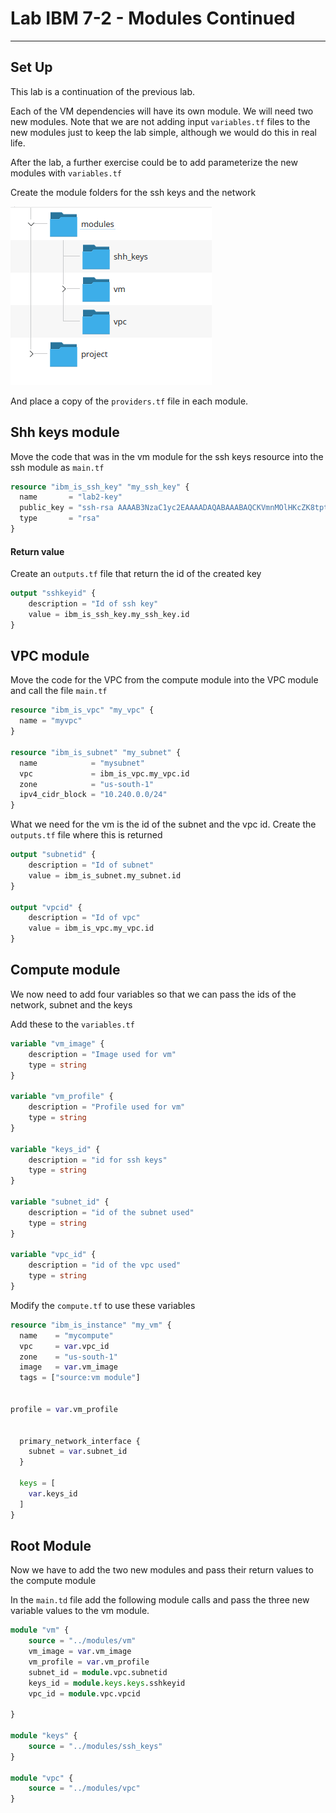 # Lab IBM 7-2 - Modules Continued

---

## Set Up

This lab is a continuation of the previous lab.

Each of the VM dependencies will have its own module. We will need two new modules. Note that we are not adding input `variables.tf` files to the new modules just to keep the lab simple, although we would do this in real life.

After the lab, a further exercise could be to add parameterize the new modules with `variables.tf`

Create the module folders for the ssh keys and the network

![](images/ibm7-2.png)

And place a copy of the `providers.tf` file in each module. 

## Shh keys module

Move the code that was in the vm module for the ssh keys resource into the ssh module as `main.tf`

```terraform
resource "ibm_is_ssh_key" "my_ssh_key" {
  name       = "lab2-key"
  public_key = "ssh-rsa AAAAB3NzaC1yc2EAAAADAQABAAABAQCKVmnMOlHKcZK8tpt3MP1lqOLAcqcJzhsvJcjscgVERRN7/9484SOBJ3HSKxxNG5JN8owAjy5f9yYwcUg+JaUVuytn5Pv3aeYROHGGg+5G346xaq3DAwX6Y5ykr2fvjObgncQBnuU5KHWCECO/4h8uWuwh/kfniXPVjFToc+gnkqA+3RKpAecZhFXwfalQ9mMuYGFxn+fwn8cYEApsJbsEmb0iJwPiZ5hjFC8wREuiTlhPHDgkBLOiycd20op2nXzDbHfCHInquEe/gYxEitALONxm0swBOwJZwlTDOB7C6y2dzlrtxr1L59m7pCkWI4EtTRLvleehBoj3u7jB4usR"
  type       = "rsa"
}
```

#### Return value

Create an `outputs.tf` file that return the id of the created key


```terraform
output "sshkeyid" {
    description = "Id of ssh key"
    value = ibm_is_ssh_key.my_ssh_key.id
}
```

## VPC module

Move the code for the VPC from the compute module into the VPC module and call the file `main.tf`

```terraform 
resource "ibm_is_vpc" "my_vpc" {
  name = "myvpc"
}

resource "ibm_is_subnet" "my_subnet" {
  name            = "mysubnet"
  vpc             = ibm_is_vpc.my_vpc.id
  zone            = "us-south-1"
  ipv4_cidr_block = "10.240.0.0/24"
}
```

What we need for the vm is the id of the subnet and the vpc id.  Create the `outputs.tf` file where this is returned

```terraform
output "subnetid" {
    description = "Id of subnet"
    value = ibm_is_subnet.my_subnet.id
}

output "vpcid" {
    description = "Id of vpc"
    value = ibm_is_vpc.my_vpc.id
}
```

## Compute module

We now need to add four variables so that we can pass the ids of the network, subnet and the keys

Add these to the `variables.tf`

```terraform
variable "vm_image" {
    description = "Image used for vm"
    type = string
}

variable "vm_profile" {
    description = "Profile used for vm"
    type = string
}

variable "keys_id" {
    description = "id for ssh keys"
    type = string
}

variable "subnet_id" {
    description = "id of the subnet used"
    type = string
}

variable "vpc_id" {
    description = "id of the vpc used"
    type = string
}

```

Modify the `compute.tf` to use these variables

```terraform
resource "ibm_is_instance" "my_vm" {
  name    = "mycompute"
  vpc     = var.vpc_id
  zone    = "us-south-1"
  image   = var.vm_image
  tags = ["source:vm module"]


profile = var.vm_profile
  

  primary_network_interface {
    subnet = var.subnet_id
  }

  keys = [
    var.keys_id
  ]
}

```

## Root Module

Now we have to add the two new modules and pass their return values to the compute module

In the `main.td` file add the following module calls and pass the three new variable values to the vm module.

```terraform
module "vm" {
    source = "../modules/vm"
    vm_image = var.vm_image
    vm_profile = var.vm_profile
    subnet_id = module.vpc.subnetid
    keys_id = module.keys.keys.sshkeyid
    vpc_id = module.vpc.vpcid

}

module "keys" {
    source = "../modules/ssh_keys"
}

module "vpc" {
    source = "../modules/vpc"
}
```